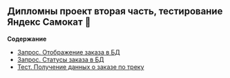 ## Дипломны проект вторая часть, тестирование Яндекс Самокат &#128756;

**Содержание**
- [Запрос. Отображение заказа в БД](https://github.com/AgnisParis/yandex-samokat-diplom/blob/main/first-task.sql)
- [Запрос. Статусы заказа в БД](https://github.com/AgnisParis/yandex-samokat-diplom/blob/main/second-task.sql)
- [Тест. Получение данных о заказе по треку](https://github.com/AgnisParis/yandex-samokat-diplom/tree/main/auto-tests-pyton)
